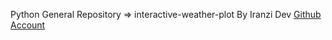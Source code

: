 Python General Repository => interactive-weather-plot By Iranzi Dev <a href='https://github.com/Iranzithierry'>Github Account</a>